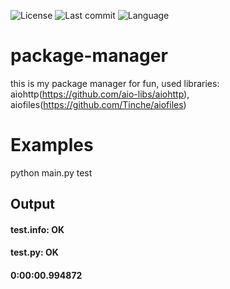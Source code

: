![License](https://img.shields.io/github/license/Tikhon-code/package-manager)
![Last commit](https://img.shields.io/github/last-commit/Tikhon-code/package-manager)
![Language](https://img.shields.io/badge/language-python-green?logo=python&logoColor=blue)
# package-manager
this is my package manager for fun, used libraries: aiohttp(https://github.com/aio-libs/aiohttp), aiofiles(https://github.com/Tinche/aiofiles)

# Examples
python main.py test

## Output
#### test.info: OK
#### test.py: OK
#### 0:00:00.994872
